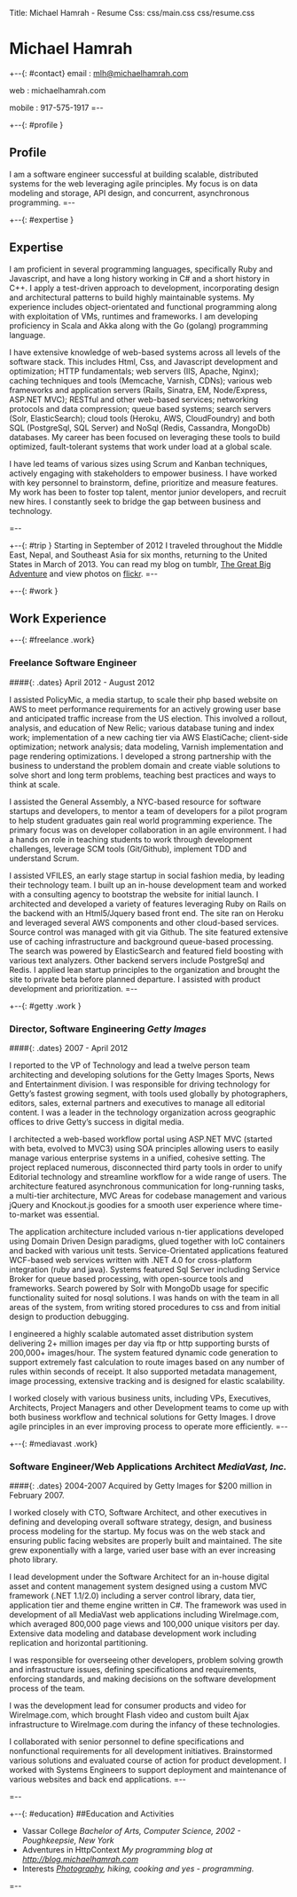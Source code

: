 Title: Michael Hamrah - Resume
Css: css/main.css css/resume.css

# Michael Hamrah

+--{: #contact}
email
: mlh@michaelhamrah.com

web
: michaelhamrah.com

mobile
: 917-575-1917
=--

+--{: #profile }
## Profile

I am a software engineer successful at building scalable, distributed systems for the web leveraging agile principles.  My focus is on data modeling and storage, API design, and concurrent, asynchronous programming.
=--

+--{: #expertise }
## Expertise

I am proficient in several programming languages, specifically Ruby and Javascript, and have a long history working in C# and a short history in C++.  I apply a test-driven approach to development, incorporating design and architectural patterns to build highly maintainable systems.  My experience includes object-orientated and functional programming along with exploitation of VMs, runtimes and frameworks.  I am developing proficiency in Scala and Akka along with the Go (golang) programming language.

I have extensive knowledge of web-based systems across all levels of the software stack.  This includes Html, Css, and Javascript development and optimization; HTTP fundamentals; web servers (IIS, Apache, Nginx); caching techniques and tools (Memcache, Varnish, CDNs); various web frameworks and application servers (Rails, Sinatra, EM, Node/Express, ASP.NET MVC); RESTful and other web-based services; networking protocols and data compression; queue based systems; search servers (Solr, ElasticSearch); cloud tools (Heroku, AWS, CloudFoundry) and both SQL (PostgreSql, SQL Server) and NoSql (Redis, Cassandra, MongoDb) databases.  My career has been focused on leveraging these tools to build optimized, fault-tolerant systems that work under load at a global scale. 

I have led teams of various sizes using Scrum and Kanban techniques, actively engaging with stakeholders to empower business.  I have worked with key personnel to brainstorm, define, prioritize and measure features.  My work has been to foster top talent, mentor junior developers, and recruit new hires.  I constantly seek to bridge the gap between business and technology. 

=--

+--{: #trip }
Starting in September of 2012 I traveled throughout the Middle East, Nepal, and Southeast Asia for six months, returning to the United States in March of 2013. You can read my blog on tumblr, [The Great Big Adventure](http://thegreatbigadventure.tumblr.com/) and view photos on [flickr](http://www.flickr.com/photos/Hamrah).
=--

+--{: #work }
## Work Experience

+--{: #freelance .work}
### Freelance Software Engineer
####{: .dates} April 2012 - August 2012

I assisted PolicyMic, a media startup, to scale their php based website on AWS to meet performance requirements for an actively growing user base and anticipated traffic increase from the US election.  This involved a rollout, analysis, and education of New Relic; various database tuning and index work; implementation of a new caching tier via AWS ElastiCache; client-side optimization; network analysis; data modeling, Varnish implementation and page rendering optimizations. I developed a strong partnership with the business to understand the problem domain and create viable solutions to solve short and long term problems, teaching best practices and ways to think at scale.

I assisted the General Assembly, a NYC-based resource for software startups and developers, to mentor a team of developers for a pilot program to help student graduates gain real world programming experience.  The primary focus was on developer collaboration in an agile environment.  I had a hands on role in teaching students to work through development challenges, leverage SCM tools (Git/Github), implement TDD and understand Scrum.

I assisted VFILES, an early stage startup in social fashion media, by leading their technology team.  I built up an in-house development team and worked with a consulting agency to bootstrap the website for initial launch.  I architected and developed a variety of features leveraging Ruby on Rails on the backend with an Html5/Jquery based front end. The site ran on Heroku and leveraged several AWS components and other cloud-based services. Source control was managed with git via Github.  The site featured extensive use of caching infrastructure and background queue-based processing. The search was powered by ElasticSearch and featured field boosting with various text analyzers. Other backend servers include PostgreSql and Redis.  I applied lean startup principles to the organization and brought the site to private beta before planned departure. I assisted with product development and prioritization.
=--

+--{: #getty .work }
### Director, Software Engineering *Getty Images*
####{: .dates} 2007 - April 2012

I reported to the VP of Technology and lead a twelve person team architecting and developing solutions for the Getty Images Sports, News and Entertainment division. I was responsible for driving technology for Getty’s fastest growing segment, with tools used globally by photographers, editors, sales, external partners and executives to manage all editorial content. I was a leader in the technology organization across geographic offices to drive Getty’s success in digital media.

I architected a web-based workflow portal using ASP.NET MVC (started with beta, evolved to MVC3) using SOA principles allowing users to easily manage various enterprise systems in a unified, cohesive setting. The project replaced numerous, disconnected third party tools in order to unify Editorial technology and streamline workflow for a wide range of users. The architecture featured asynchronous communication for long-running tasks, a multi-tier architecture, MVC Areas for codebase management and various jQuery and Knockout.js goodies for a smooth user experience where time-to-market was essential.

The application architecture included various n-tier applications developed using Domain Driven Design paradigms, glued together with IoC containers and backed with various unit tests.  Service-Orientated applications featured WCF-based web services written with .NET 4.0 for cross-platform integration (ruby and java). Systems featured Sql Server including Service Broker for queue based processing, with open-source tools and frameworks. Search powered by Solr with MongoDb usage for specific functionality suited for nosql solutions. I was hands on with the team in all areas of the system, from writing stored procedures to css and from initial design to production debugging.

I engineered a highly scalable automated asset distribution system delivering 2+ million images per day via ftp or http supporting bursts of 200,000+ images/hour. The system featured dynamic code generation to support extremely fast calculation to route images based on any number of rules within seconds of receipt. It also supported metadata management, image processing, extensive tracking and is designed for elastic scalability.

I worked closely with various business units, including VPs, Executives, Architects, Project Managers and other Development teams to come up with both business workflow and technical solutions for Getty Images.  I drove agile principles in an ever improving process to operate more efficiently.
=--

+--{: #mediavast .work}
### Software Engineer/Web Applications Architect *MediaVast, Inc.*
####{: .dates} 2004-2007
<span markdown="1" class="notice">Acquired by Getty Images for $200 million in February 2007.</span>

I worked closely with CTO, Software Architect, and other executives in defining and developing overall software strategy, design, and business process modeling for the startup. My focus was on the web stack and ensuring public facing websites are properly built and maintained.  The site grew exponentially with a large, varied user base with an ever increasing photo library.

I lead development under the Software Architect for an in-house digital asset and content management system designed using a custom MVC framework (.NET 1.1/2.0) including a server control library, data tier, application tier and theme engine written in C#. The framework was used in development of all MediaVast web applications including WireImage.com, which averaged 800,000 page views and 100,000 unique visitors per day. Extensive data modeling and database development work including replication and horizontal partitioning.

I was responsible for overseeing other developers, problem solving growth and infrastructure issues, defining specifications and requirements, enforcing standards, and making decisions on the software development process of the team.

I was the development lead for consumer products and video for WireImage.com, which brought Flash video and custom built Ajax infrastructure to WireImage.com during the infancy of these technologies.

I collaborated with senior personnel to define specifications and nonfunctional requirements for all development initiatives. Brainstormed various solutions and evaluated course of action for product development. I worked with Systems Engineers to support deployment and maintenance of various websites and back end applications.
=--

=-- 

+--{: #education}
##Education and Activities

* Vassar College *Bachelor of Arts, Computer Science, 2002 - Poughkeepsie, New York*
* Adventures in HttpContext *My programming blog at http://blog.michaelhamrah.com*
* Interests *[Photography](http://www.flickr.com), hiking, cooking and yes - programming.*

=--
